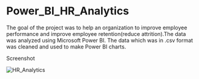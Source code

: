 # Power_BI_HR_Analytics
 The goal of the project was to help an organization to improve employee performance and improve employee retention(reduce attrition).The data was analyzed using Microsoft Power BI. The data which was in .csv format was cleaned and used to make Power BI charts.

Screenshot


![HR_Analytics](https://github.com/Maithri-Hegde/Power_BI_HR_Analytics/assets/81279183/c2ebe3d3-2344-424d-a36e-093f612992e9)
